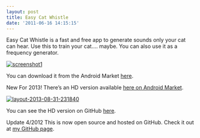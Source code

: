 ```yaml
---
layout: post
title: Easy Cat Whistle
date: '2011-06-16 14:15:15'
---
```



Easy Cat Whistle is a fast and free app to generate sounds only your cat can hear. Use this to train your cat…. maybe. You can also use it as a frequency generator.

[![](http://66.147.244.180/~hunterda/content/images/2011/06/screenshot171-180x300.png "screenshot1")](http://66.147.244.180/~hunterda/content/images/2011/06/screenshot171.png)

You can download it from the Android Market [here](https://market.android.com/details?id=com.hunterdavis.easycatwhistle).

New For 2013! There’s an HD version available [here on Android Market](https://play.google.com/store/apps/details?id=com.hunterdavis.easycatwhistlehd).

[![layout-2013-08-31-231840](http://www.hunterdavis.com/content/images/2013/09/layout-2013-08-31-231840-187x300.png)](http://www.hunterdavis.com/content/images/2013/09/layout-2013-08-31-231840.png)

You can see the HD version on GitHub [here](https://github.com/huntergdavis/Easy_Cat_Whistle_HD).

Update 4/2012 This is now open source and hosted on GitHub. Check it out at [my GitHub page](https://github.com/huntergdavis).


